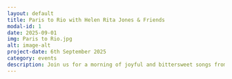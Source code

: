```yaml
---
layout: default
title: Paris to Rio with Helen Rita Jones & Friends
modal-id: 1
date: 2025-09-01
img: Paris to Rio.jpg
alt: image-alt
project-date: 6th September 2025
category: events
description: Join us for a morning of joyful and bittersweet songs from the streets of Paris to the beaches of Rio with a stopover in the jazz bars of New York with vocalist Helen Rita Jones, Mike Frost, Greg Eveans and Steve Konigsveld. All welcome, free entry though donations to the musicians involved is much appreciated and help keeps our live events going. Hope to see you there.
---
```

